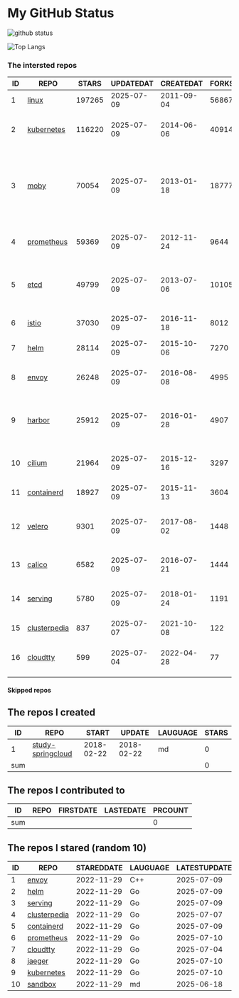 # My GitHub Status

<img src="https://github-readme-stats-1.yihong0618.vercel.app/api?username=daoqingniu&show_icons=true&&&hide_title=true&count_private=true" alt="github status" />

![Top Langs](https://github-readme-stats-1.yihong0618.vercel.app/api/top-langs/?username=daoqingniu&layout=compact)

<!--START_SECTION:github_repos-->
### The intersted repos
| ID |                              REPO                               | STARS  | UPDATEDAT  | CREATEDAT  | FORKSCOUNT |                                                DESCRIPTIONS                                                |
|----|-----------------------------------------------------------------|--------|------------|------------|------------|------------------------------------------------------------------------------------------------------------|
|  1 | [linux](https://github.com/torvalds/linux)                      | 197265 | 2025-07-09 | 2011-09-04 |      56867 | Linux kernel source tree                                                                                   |
|  2 | [kubernetes](https://github.com/kubernetes/kubernetes)          | 116220 | 2025-07-09 | 2014-06-06 |      40914 | Production-Grade Container Scheduling and Management                                                       |
|  3 | [moby](https://github.com/moby/moby)                            |  70054 | 2025-07-09 | 2013-01-18 |      18777 | The Moby Project - a collaborative project for the container ecosystem to assemble container-based systems |
|  4 | [prometheus](https://github.com/prometheus/prometheus)          |  59369 | 2025-07-09 | 2012-11-24 |       9644 | The Prometheus monitoring system and time series database.                                                 |
|  5 | [etcd](https://github.com/etcd-io/etcd)                         |  49799 | 2025-07-09 | 2013-07-06 |      10105 | Distributed reliable key-value store for the most critical data of a distributed system                    |
|  6 | [istio](https://github.com/istio/istio)                         |  37030 | 2025-07-09 | 2016-11-18 |       8012 | Connect, secure, control, and observe services.                                                            |
|  7 | [helm](https://github.com/helm/helm)                            |  28114 | 2025-07-09 | 2015-10-06 |       7270 | The Kubernetes Package Manager                                                                             |
|  8 | [envoy](https://github.com/envoyproxy/envoy)                    |  26248 | 2025-07-09 | 2016-08-08 |       4995 | Cloud-native high-performance edge/middle/service proxy                                                    |
|  9 | [harbor](https://github.com/goharbor/harbor)                    |  25912 | 2025-07-09 | 2016-01-28 |       4907 | An open source trusted cloud native registry project that stores, signs, and scans content.                |
| 10 | [cilium](https://github.com/cilium/cilium)                      |  21964 | 2025-07-09 | 2015-12-16 |       3297 | eBPF-based Networking, Security, and Observability                                                         |
| 11 | [containerd](https://github.com/containerd/containerd)          |  18927 | 2025-07-09 | 2015-11-13 |       3604 | An open and reliable container runtime                                                                     |
| 12 | [velero](https://github.com/vmware-tanzu/velero)                |   9301 | 2025-07-09 | 2017-08-02 |       1448 | Backup and migrate Kubernetes applications and their persistent volumes                                    |
| 13 | [calico](https://github.com/projectcalico/calico)               |   6582 | 2025-07-09 | 2016-07-21 |       1444 | Cloud native networking and network security                                                               |
| 14 | [serving](https://github.com/knative/serving)                   |   5780 | 2025-07-09 | 2018-01-24 |       1191 | Kubernetes-based, scale-to-zero, request-driven compute                                                    |
| 15 | [clusterpedia](https://github.com/clusterpedia-io/clusterpedia) |    837 | 2025-07-07 | 2021-10-08 |        122 | The Encyclopedia of Kubernetes clusters                                                                    |
| 16 | [cloudtty](https://github.com/cloudtty/cloudtty)                |    599 | 2025-07-04 | 2022-04-28 |         77 | A Friendly Kubernetes CloudShell (Web Terminal) !                                                          |



#### Skipped repos
<!--END_SECTION:github_repos-->

<!--START_SECTION:my_github-->
## The repos I created
| ID  |                                 REPO                                 |   START    |   UPDATE   | LAUGUAGE | STARS |
|-----|----------------------------------------------------------------------|------------|------------|----------|-------|
|   1 | [study-springcloud](https://github.com/daoqingniu/study-springcloud) | 2018-02-22 | 2018-02-22 | md       |     0 |
| sum |                                                                      |            |            |          |     0 |

## The repos I contributed to
| ID  | REPO | FIRSTDATE | LASTEDATE | PRCOUNT |
|-----|------|-----------|-----------|---------|
| sum |      |           |           |       0 |

## The repos I stared (random 10)
| ID |                              REPO                               | STAREDDATE | LAUGUAGE | LATESTUPDATE |
|----|-----------------------------------------------------------------|------------|----------|--------------|
|  1 | [envoy](https://github.com/envoyproxy/envoy)                    | 2022-11-29 | C++      | 2025-07-09   |
|  2 | [helm](https://github.com/helm/helm)                            | 2022-11-29 | Go       | 2025-07-09   |
|  3 | [serving](https://github.com/knative/serving)                   | 2022-11-29 | Go       | 2025-07-09   |
|  4 | [clusterpedia](https://github.com/clusterpedia-io/clusterpedia) | 2022-11-29 | Go       | 2025-07-07   |
|  5 | [containerd](https://github.com/containerd/containerd)          | 2022-11-29 | Go       | 2025-07-09   |
|  6 | [prometheus](https://github.com/prometheus/prometheus)          | 2022-11-29 | Go       | 2025-07-10   |
|  7 | [cloudtty](https://github.com/cloudtty/cloudtty)                | 2022-11-29 | Go       | 2025-07-04   |
|  8 | [jaeger](https://github.com/jaegertracing/jaeger)               | 2022-11-29 | Go       | 2025-07-10   |
|  9 | [kubernetes](https://github.com/kubernetes/kubernetes)          | 2022-11-29 | Go       | 2025-07-10   |
| 10 | [sandbox](https://github.com/cncf/sandbox)                      | 2022-11-29 | md       | 2025-06-18   |

<!--END_SECTION:my_github-->
